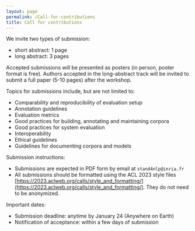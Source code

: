 ```yaml
---
layout: page
permalink: /Call-for-contributions
title: Call for contributions
---
```


We invite two types of submission:

* short abstract: 1 page
* long abstract: 3 pages

Accepted submissions will be presented as posters (in person, poster format is free).
Authors accepted in the long-abstract track will be invited to submit a full paper (5-10 pages) after the workshop.


Topics for submissions include, but are not limited to:

- Comparability and reproducibility of evaluation setup
- Annotation guidelines
- Evaluation metrics
- Good practices for building, annotating and maintaining corpora
- Good practices for system evaluation
- Interoperability
- Ethical guidelines
- Guidelines for documenting corpora and models


Submission instructions:

- Submissions are expected in PDF form by email at `stand4nlp@inria.fr`
- All submissions should be formatted using the ACL 2023 style files [https://2023.aclweb.org/calls/style_and_formatting/](https://2023.aclweb.org/calls/style_and_formatting/). They do not need to be anonymized.

Important dates:

- Submission deadline: anytime by January 24 (Anywhere on Earth)
- Notification of acceptance: within a few days of submission
